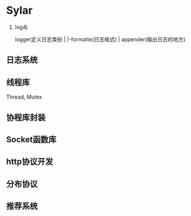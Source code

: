 # Sylar
1)
    log4j

    logger定义日志类别
        |
        |-formatte(日志格式)
        |
    appender(输出日志的地方)
## 日志系统

## 线程库
 Thread, Mutex
## 协程库封装

## Socket函数库

## http协议开发

## 分布协议

## 推荐系统
